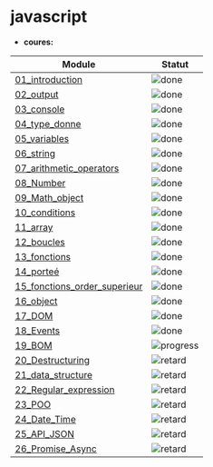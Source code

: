 # javascript

- **coures:**

| Module                                                              | Statut                                                       |
| ------------------------------------------------------------------- | ------------------------------------------------------------ |
| [01_introduction](Coures/01_introduction/)                          | ![done](http://img.shields.io/badge/done-brightgreen.svg)    |
| [02_output](Coures/02_output/)                                      | ![done](http://img.shields.io/badge/done-brightgreen.svg)    |
| [03_console](Coures/03_console/)                                    | ![done](http://img.shields.io/badge/done-brightgreen.svg)    |
| [04_type_donne](Coures/04_type_donne/)                              | ![done](http://img.shields.io/badge/done-brightgreen.svg)    |
| [05_variables](Coures/05_variables/)                                | ![done](http://img.shields.io/badge/done-brightgreen.svg)    |
| [06_string](Coures/06_string/)                                      | ![done](http://img.shields.io/badge/done-brightgreen.svg)    |
| [07_arithmetic_operators](Coures/07_arithmetic_operators)           | ![done](http://img.shields.io/badge/done-brightgreen.svg)    |
| [08_Number](Coures/08_Number)                                       | ![done](http://img.shields.io/badge/done-brightgreen.svg)    |
| [09_Math_object](Coures/09_Math_object/)                            | ![done](http://img.shields.io/badge/done-brightgreen.svg)    |
| [10_conditions](Coures/10_conditions/)                              | ![done](http://img.shields.io/badge/done-brightgreen.svg)    |
| [11_array](Coures/11_array/)                                        | ![done](http://img.shields.io/badge/done-brightgreen.svg)    |
| [12_boucles](Coures/12_boucles/)                                    | ![done](http://img.shields.io/badge/done-brightgreen.svg)    |
| [13_fonctions](Coures/13_fonctions/)                                | ![done](http://img.shields.io/badge/done-brightgreen.svg)    |
| [14_porteé](Coures/14_porteé/)                                      | ![done](http://img.shields.io/badge/done-brightgreen.svg)    |
| [15_fonctions_order_superieur](Coures/15_fonctions_order_superieur) | ![done](http://img.shields.io/badge/done-brightgreen.svg)    |
| [16_object](Coures/16_object/)                                      | ![done](http://img.shields.io/badge/done-brightgreen.svg)    |
| [17_DOM](Coures/17_DOM/)                                            | ![done](http://img.shields.io/badge/done-brightgreen.svg)    |
| [18_Events](Coures/18_Events/)                                      | ![done](http://img.shields.io/badge/done-brightgreen.svg)    |
| [19_BOM](Coures/19_BOM/)                                            | ![progress](http://img.shields.io/badge/progress-yellow.svg) |
| [20_Destructuring](Coures/20_Destructuring/)                        | ![retard](http://img.shields.io/badge/retard-red.svg)        |
| [21_data_structure](Coures/21_data_structure/)                      | ![retard](http://img.shields.io/badge/retard-red.svg)        |
| [22_Regular_expression](Coures/22_Regular_expression/)              | ![retard](http://img.shields.io/badge/retard-red.svg)        |
| [23_POO](Coures/23_POO/)                                            | ![retard](http://img.shields.io/badge/retard-red.svg)        |
| [24_Date_Time](Coures/24_Date_Time/)                                | ![retard](http://img.shields.io/badge/retard-red.svg)        |
| [25_API_JSON](Coures/25_API_JSON/)                                  | ![retard](http://img.shields.io/badge/retard-red.svg)        |
| [26_Promise_Async](Coures/26_Promise_Async/)                        | ![retard](http://img.shields.io/badge/retard-red.svg)        |
